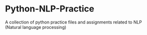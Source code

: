 # Python-NLP-Practice
A collection of python practice files and assignments related to NLP (Natural language processing)
